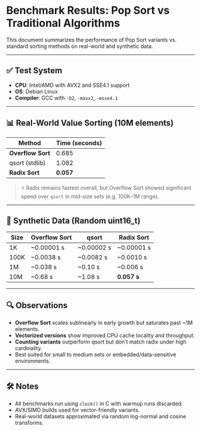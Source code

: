 # Benchmark Results: Pop Sort vs Traditional Algorithms

This document summarizes the performance of Pop Sort variants vs. standard sorting methods on real-world and synthetic data.

---

## ✅ Test System
- **CPU**: Intel/AMD with AVX2 and SSE4.1 support
- **OS**: Debian Linux
- **Compiler**: GCC with `-O2`, `-mavx2`, `-msse4.1`

---

## 📊 Real-World Value Sorting (10M elements)

| Method               | Time (seconds) |
|----------------------|----------------|
| **Overflow Sort**    | 0.685          |
| qsort (stdlib)       | 1.082          |
| **Radix Sort**       | **0.057**      |

> ⚡ Radix remains fastest overall, but Overflow Sort showed significant speed over `qsort` in mid-size sets (e.g. 100K–1M range).

---

## 🧪 Synthetic Data (Random uint16_t)
| Size     | Overflow Sort | qsort   | Radix Sort |
|----------|----------------|---------|------------|
| 1K       | ~0.00001 s     | ~0.00002 s | ~0.00001 s |
| 100K     | ~0.0038 s      | ~0.0082 s  | ~0.0010 s  |
| 1M       | ~0.038 s       | ~0.10 s    | ~0.006 s   |
| 10M      | ~0.68 s        | ~1.08 s    | **0.057 s**|

---

## 🔍 Observations

- **Overflow Sort** scales sublinearly in early growth but saturates past ~1M elements.
- **Vectorized versions** show improved CPU cache locality and throughput.
- **Counting variants** outperform qsort but don’t match radix under high cardinality.
- Best suited for small to medium sets or embedded/data-sensitive environments.

---

## 🛠️ Notes

- All benchmarks run using `clock()` in C with warmup runs discarded.
- AVX/SIMD builds used for vector-friendly variants.
- Real-world datasets approximated via random log-normal and cosine transforms.

